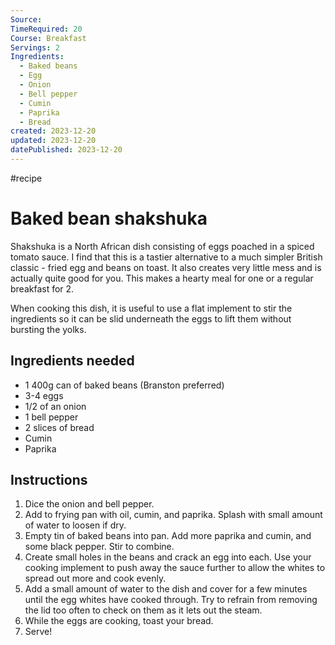 ```yaml
---
Source: 
TimeRequired: 20
Course: Breakfast
Servings: 2
Ingredients:
  - Baked beans
  - Egg
  - Onion
  - Bell pepper
  - Cumin
  - Paprika
  - Bread
created: 2023-12-20
updated: 2023-12-20
datePublished: 2023-12-20
---
```

#recipe 
# Baked bean shakshuka
Shakshuka is a North African dish consisting of eggs poached in a spiced tomato sauce. I find that this is a tastier alternative to a much simpler British classic - fried egg and beans on toast. It also creates very little mess and is actually quite good for you. This makes a hearty meal for one or a regular breakfast for 2.

When cooking this dish, it is useful to use a flat implement to stir the ingredients so it can be slid underneath the eggs to lift them without bursting the yolks.

## Ingredients needed
- 1 400g can of baked beans (Branston preferred)
- 3-4 eggs
- 1/2 of an onion
- 1 bell pepper
- 2 slices of bread
- Cumin
- Paprika

## Instructions
1. Dice the onion and bell pepper.
2. Add to frying pan with oil, cumin, and paprika. Splash with small amount of water to loosen if dry.
3. Empty tin of baked beans into pan. Add more paprika and cumin, and some black pepper. Stir to combine.
4. Create small holes in the beans and crack an egg into each. Use your cooking implement to push away the sauce further to allow the whites to spread out more and cook evenly.
5. Add a small amount of water to the dish and cover for a few minutes until the egg whites have cooked through. Try to refrain from removing the lid too often to check on them as it lets out the steam.
6. While the eggs are cooking, toast your bread.
7. Serve!